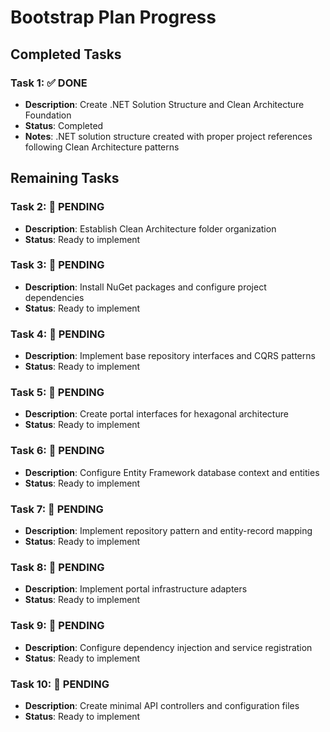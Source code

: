 # Bootstrap Plan Progress

## Completed Tasks

### Task 1: ✅ DONE
- **Description**: Create .NET Solution Structure and Clean Architecture Foundation
- **Status**: Completed 
- **Notes**: .NET solution structure created with proper project references following Clean Architecture patterns

## Remaining Tasks

### Task 2: 🔄 PENDING
- **Description**: Establish Clean Architecture folder organization
- **Status**: Ready to implement

### Task 3: 🔄 PENDING  
- **Description**: Install NuGet packages and configure project dependencies
- **Status**: Ready to implement

### Task 4: 🔄 PENDING
- **Description**: Implement base repository interfaces and CQRS patterns
- **Status**: Ready to implement

### Task 5: 🔄 PENDING
- **Description**: Create portal interfaces for hexagonal architecture
- **Status**: Ready to implement

### Task 6: 🔄 PENDING
- **Description**: Configure Entity Framework database context and entities
- **Status**: Ready to implement

### Task 7: 🔄 PENDING
- **Description**: Implement repository pattern and entity-record mapping
- **Status**: Ready to implement

### Task 8: 🔄 PENDING
- **Description**: Implement portal infrastructure adapters
- **Status**: Ready to implement

### Task 9: 🔄 PENDING
- **Description**: Configure dependency injection and service registration
- **Status**: Ready to implement

### Task 10: 🔄 PENDING
- **Description**: Create minimal API controllers and configuration files
- **Status**: Ready to implement
